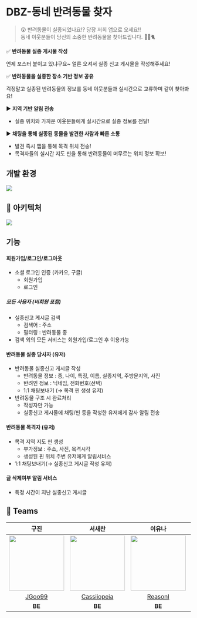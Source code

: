 # DBZ-동네 반려동물 찾자

> 😲 반려동물이 실종되었나요⁉️ 당장 저희 앱으로 오세요‼️
> <br>
> 동네 이웃분들이 당신의 소중한 반려동물을 찾아드립니다. 🐶🪿🐈

✅ **반려동물 실종 게시물 작성**

언제 포스터 붙이고 있냐구요~ 얼른 오셔서 실종 신고 게시물을 작성해주세요!

✅ **반려동물을 실종한 장소 기반 정보 공유**

걱정말고 실종된 반려동물의 정보를 동네 이웃분들과 실시간으로 교류하며 같이 찾아봐요!

▶️ **지역 기반 알림 전송**

- 실종 위치와 가까운 이웃분들에게 실시간으로 실종 정보를 전달!

▶️ **채팅을 통해 실종된 동물을 발견한 사람과 빠른 소통**

- 발견 즉시 앱을 통해 목격 위치 전송!
- 목격자들의 실시간 지도 핀을 통해 반려동물이 머무르는 위치 정보 확보!


## 개발 환경

<img src="https://github.com/SamCoMo/.github/assets/128203563/b021a40f-51dd-4fee-beea-0e1759a3700b">



## 📐 아키텍처

<img src="https://github.com/SamCoMo/DBZ-Backend/assets/128203563/90d670b3-007e-4a52-b12d-1bdfc8ca6d02">


## 기능

#### 회원가입/로그인/로그아웃

- 소셜 로그인 인증 (카카오, 구글)
    - 회원가입
    - 로그인

##### 모든 사용자 (비회원 포함)

- 실종신고 게시글 검색
    - 검색어 : 주소
    - 필터링 : 반려동물 종
- 검색 외의 모든 서비스는 회원가입/로그인 후 이용가능

#### 반려동물 실종 당사자 (유저)

- 반려동물 실종신고 게시글 작성
    - 반려동물 정보 : 종, 나이, 특징, 이름, 실종지역, 주방문지역, 사진
    - 반려인 정보 : 닉네임, 전화번호(선택)
    - 1:1 채팅보내기 (→ 목격 핀 생성 유저)
- 반려동물 구조 시 완료처리
    - 작성자만 가능
    - 실종신고 게시물에 채팅/핀 등을 작성한 유저에게 감사 알림 전송

#### 반려동물 목격자 (유저)

- 목격 지역 지도 핀 생성
    - 부가정보 : 주소, 사진, 목격시각
    - 생성된 핀 위치 주변 유저에게 알림서비스
- 1:1 채팅보내기(→ 실종신고 게시글 작성 유저)

#### 글 삭제여부 알림 서비스

- 특정 시간이 지난 실종신고 게시글

## 🌈 Teams

|                                                                  구진                                                                   |                                                    서새찬                                                    |                                                        이유나                                                        |                                                        이솔                                                         |                                                        이태경                                                        |                                                             주재영                                                              |
|:-------------------------------------------------------------------------------------------------------------------------------------:|:---------------------------------------------------------------------------------------------------------:|:-----------------------------------------------------------------------------------------------------------------:|:-----------------------------------------------------------------------------------------------------------------:|:-----------------------------------------------------------------------------------------------------------------:|:----------------------------------------------------------------------------------------------------------------------------:|
| <img src="https://github.com/SamCoMo/DBZ-Backend/assets/128203563/469b757e-f3a5-4b79-bdae-9f3186a73022?v=4" width="150" height="150"> | <img src="https://github.com/SamCoMo/.github/assets/128203563/c33d8226-b8b6-4e03-b56c-de56e10e9495" width="150" height="150"> | <img src="https://github.com/SamCoMo/DBZ-Backend/assets/128203563/59a32d8a-d0c2-4fb1-9512-12c0963a7267" width="150" height="150"> | <img src="https://github.com/SamCoMo/DBZ-Backend/assets/128203563/9cf4267d-359a-4feb-9407-402bf20b49c0" width="150" height="150"> | <img src="https://github.com/SamCoMo/DBZ-Backend/assets/128203563/9cf4267d-359a-4feb-9407-402bf20b49c0" width="150" height="150"> | <img src="https://github.com/SamCoMo/DBZ-Backend/assets/128203563/fe3ca8a1-28d7-4e13-b2da-48e7fcb64911" with=150 height=150> |
|                                                  [JGoo99](https://github.com/JGoo99)                                                  |                               [Cassiiopeia](https://github.com/Cassiiopeia)                               |                                       [ReasonI](https://github.com/ReasonI)                                       |                                         [p-inn](https://github.com/p-inn)                                         |                                        [wwontk](https://github.com/wwontk)                                        |                                           [JuJaeng2](https://github.com/JuJaeng2)                                            |
|                                                                **BE**                                                                 |                                                  **BE**                                                   |                                                      **BE**                                                       |                                                      **FE**                                                       |                                                      **FE**                                                       |                                                            **BE**                                                            |
